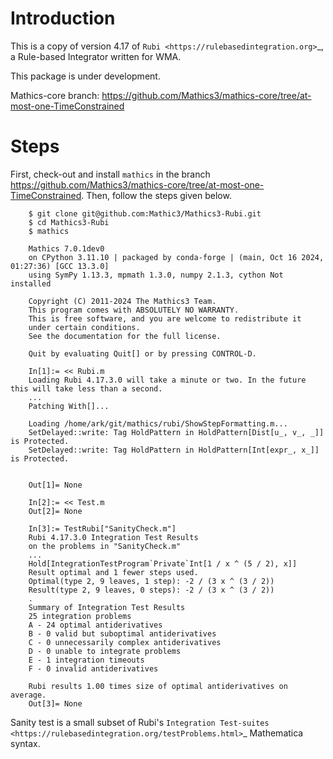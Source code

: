 # Introduction

This is a copy of version 4.17 of `Rubi <https://rulebasedintegration.org>`_, a Rule-based Integrator written for WMA.

This package is under development.

Mathics-core branch: https://github.com/Mathics3/mathics-core/tree/at-most-one-TimeConstrained

# Steps

First, check-out and install `mathics` in the branch https://github.com/Mathics3/mathics-core/tree/at-most-one-TimeConstrained.
Then, follow the steps given below.

        $ git clone git@github.com:Mathic3/Mathics3-Rubi.git
        $ cd Mathics3-Rubi
        $ mathics
        
        Mathics 7.0.1dev0
        on CPython 3.11.10 | packaged by conda-forge | (main, Oct 16 2024, 01:27:36) [GCC 13.3.0]
        using SymPy 1.13.3, mpmath 1.3.0, numpy 2.1.3, cython Not installed

        Copyright (C) 2011-2024 The Mathics3 Team.
        This program comes with ABSOLUTELY NO WARRANTY.
        This is free software, and you are welcome to redistribute it
        under certain conditions.
        See the documentation for the full license.

        Quit by evaluating Quit[] or by pressing CONTROL-D.

        In[1]:= << Rubi.m
        Loading Rubi 4.17.3.0 will take a minute or two. In the future this will take less than a second.
        ...
        Patching With[]...

        Loading /home/ark/git/mathics/rubi/ShowStepFormatting.m...
        SetDelayed::write: Tag HoldPattern in HoldPattern[Dist[u_, v_, _]] is Protected.
        SetDelayed::write: Tag HoldPattern in HoldPattern[Int[expr_, x_]] is Protected.


        Out[1]= None
        
        In[2]:= << Test.m
        Out[2]= None

        In[3]:= TestRubi["SanityCheck.m"]
        Rubi 4.17.3.0 Integration Test Results
        on the problems in "SanityCheck.m"
        ...
        Hold[IntegrationTestProgram`Private`Int[1 / x ^ (5 / 2), x]]
        Result optimal and 1 fewer steps used.
        Optimal(type 2, 9 leaves, 1 step): -2 / (3 x ^ (3 / 2))
        Result(type 2, 9 leaves, 0 steps): -2 / (3 x ^ (3 / 2))
        .
        Summary of Integration Test Results
        25 integration problems
        A - 24 optimal antiderivatives
        B - 0 valid but suboptimal antiderivatives
        C - 0 unnecessarily complex antiderivatives
        D - 0 unable to integrate problems
        E - 1 integration timeouts
        F - 0 invalid antiderivatives

        Rubi results 1.00 times size of optimal antiderivatives on average.
        Out[3]= None

Sanity test is a small subset of Rubi's `Integration Test-suites <https://rulebasedintegration.org/testProblems.html>`_ Mathematica syntax.

